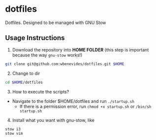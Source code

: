 # dotfiles
Dotfiles. Designed to be managed with GNU Stow

## Usage Instructions
1. Download the repository into **HOME FOLDER** (this step is important because the way `gnu-stow` works!)
```sh
git clone git@github.com:wbenevides/dotfiles.git $HOME
```
2. Change to dir
```bash
cd $HOME/dotfiles
```
3. How to execute the scripts?
* Navigate to the folder $HOME/dotfiles and run `./startup.sh`
  * If there is a permission error, run `chmod +x startup.sh` or `/bin/sh startup.sh`
4. Install what you want with gnu-stow, like
```bash
stow i3
stow vim
```
